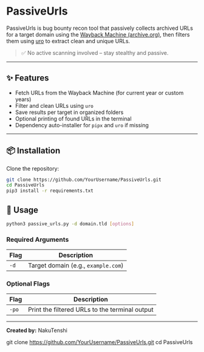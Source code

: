# PassiveUrls

PassiveUrls is bug bounty recon tool that passively collects archived URLs for a target domain using the [Wayback Machine (archive.org)](https://archive.org/), then filters them using [uro](https://github.com/s0md3v/uro) to extract clean and unique URLs.

> ✅ No active scanning involved – stay stealthy and passive.

---

## ✨ Features

- Fetch URLs from the Wayback Machine (for current year or custom years)
- Filter and clean URLs using `uro`
- Save results per target in organized folders
- Optional printing of found URLs in the terminal
- Dependency auto-installer for `pipx` and `uro` if missing

---

## 📦 Installation

Clone the repository:

```bash
git clone https://github.com/YourUsername/PassiveUrls.git
cd PassiveUrls
pip3 install -r requirements.txt
```

## 🚀 Usage
```bash
python3 passive_urls.py -d domain.tld [options]
```

### Required Arguments

| Flag | Description |
|------|-------------|
| `-d` | Target domain (e.g., `example.com`) |

### Optional Flags

| Flag        | Description                                    |
|-------------|------------------------------------------------|
| `-po`       | Print the filtered URLs to the terminal output |

---
**Created by:** NakuTenshi

git clone https://github.com/YourUsername/PassiveUrls.git
cd PassiveUrls
